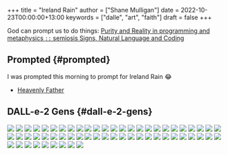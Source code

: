 +++
title = "Ireland Rain"
author = ["Shane Mulligan"]
date = 2022-10-23T00:00:00+13:00
keywords = ["dalle", "art", "faith"]
draft = false
+++

God can prompt us to do things:
[Purity and Reality in programming and metaphysics `::` semiosis   Signs, Natural Language and Coding](https://semiosis.github.io/philosophy/purity-and-reality/)


## Prompted {#prompted}

I was prompted this morning to prompt for Ireland Rain 😂

-   [Heavenly Father](https://pneumatology.github.io/p/heavenly-father/)


## DALL-e-2 Gens {#dall-e-2-gens}

![](https://github.com/frottage/dall-e-2-generations/raw/master/ireland-rain/DALL%C2%B7E%202022-10-23%2012.18.07%20-%20ireland%20rain.jpg)
![](https://github.com/frottage/dall-e-2-generations/raw/master/ireland-rain/DALL%C2%B7E%202022-10-23%2012.18.12%20-%20ireland%20rain.jpg)
![](https://github.com/frottage/dall-e-2-generations/raw/master/ireland-rain/DALL%C2%B7E%202022-10-23%2012.18.17%20-%20ireland%20rain.jpg)
![](https://github.com/frottage/dall-e-2-generations/raw/master/ireland-rain/DALL%C2%B7E%202022-10-23%2012.18.22%20-%20ireland%20rain.jpg)
![](https://github.com/frottage/dall-e-2-generations/raw/master/ireland-rain/DALL%C2%B7E%202022-10-23%2012.18.36%20-%20ireland%20rain.jpg)
![](https://github.com/frottage/dall-e-2-generations/raw/master/ireland-rain/DALL%C2%B7E%202022-10-23%2012.18.39%20-%20ireland%20rain.jpg)
![](https://github.com/frottage/dall-e-2-generations/raw/master/ireland-rain/DALL%C2%B7E%202022-10-23%2012.18.43%20-%20ireland%20rain.jpg)
![](https://github.com/frottage/dall-e-2-generations/raw/master/ireland-rain/DALL%C2%B7E%202022-10-23%2012.18.46%20-%20ireland%20rain.jpg)
![](https://github.com/frottage/dall-e-2-generations/raw/master/ireland-rain/DALL%C2%B7E%202022-10-23%2012.18.59%20-%20ireland%20rain.jpg)
![](https://github.com/frottage/dall-e-2-generations/raw/master/ireland-rain/DALL%C2%B7E%202022-10-23%2012.19.02%20-%20ireland%20rain.jpg)
![](https://github.com/frottage/dall-e-2-generations/raw/master/ireland-rain/DALL%C2%B7E%202022-10-23%2012.19.09%20-%20ireland%20rain.jpg)
![](https://github.com/frottage/dall-e-2-generations/raw/master/ireland-rain/DALL%C2%B7E%202022-10-23%2012.19.29%20-%20ireland%20rain.%20pencil%20and%20watercolour..jpg)
![](https://github.com/frottage/dall-e-2-generations/raw/master/ireland-rain/DALL%C2%B7E%202022-10-23%2012.19.33%20-%20ireland%20rain.%20pencil%20and%20watercolour..jpg)
![](https://github.com/frottage/dall-e-2-generations/raw/master/ireland-rain/DALL%C2%B7E%202022-10-23%2012.19.36%20-%20ireland%20rain.%20pencil%20and%20watercolour..jpg)
![](https://github.com/frottage/dall-e-2-generations/raw/master/ireland-rain/DALL%C2%B7E%202022-10-23%2012.19.40%20-%20ireland%20rain.%20pencil%20and%20watercolour..jpg)
![](https://github.com/frottage/dall-e-2-generations/raw/master/ireland-rain/DALL%C2%B7E%202022-10-23%2012.19.53%20-%20ireland%20rain.%20pencil%20and%20watercolour..jpg)
![](https://github.com/frottage/dall-e-2-generations/raw/master/ireland-rain/DALL%C2%B7E%202022-10-23%2012.19.56%20-%20ireland%20rain.%20pencil%20and%20watercolour..jpg)
![](https://github.com/frottage/dall-e-2-generations/raw/master/ireland-rain/DALL%C2%B7E%202022-10-23%2012.19.59%20-%20ireland%20rain.%20pencil%20and%20watercolour..jpg)
![](https://github.com/frottage/dall-e-2-generations/raw/master/ireland-rain/DALL%C2%B7E%202022-10-23%2012.20.02%20-%20ireland%20rain.%20pencil%20and%20watercolour..jpg)
![](https://github.com/frottage/dall-e-2-generations/raw/master/ireland-rain/DALL%C2%B7E%202022-10-23%2012.20.15%20-%20ireland%20rain.%20pencil%20and%20watercolour..jpg)
![](https://github.com/frottage/dall-e-2-generations/raw/master/ireland-rain/DALL%C2%B7E%202022-10-23%2012.20.18%20-%20ireland%20rain.%20pencil%20and%20watercolour..jpg)
![](https://github.com/frottage/dall-e-2-generations/raw/master/ireland-rain/DALL%C2%B7E%202022-10-23%2012.20.21%20-%20ireland%20rain.%20pencil%20and%20watercolour..jpg)
![](https://github.com/frottage/dall-e-2-generations/raw/master/ireland-rain/DALL%C2%B7E%202022-10-23%2012.20.25%20-%20ireland%20rain.%20pencil%20and%20watercolour..jpg)
![](https://github.com/frottage/dall-e-2-generations/raw/master/ireland-rain/DALL%C2%B7E%202022-10-23%2012.20.38%20-%20ireland%20rain.%20pencil%20and%20watercolour..jpg)
![](https://github.com/frottage/dall-e-2-generations/raw/master/ireland-rain/DALL%C2%B7E%202022-10-23%2012.20.40%20-%20ireland%20rain.%20pencil%20and%20watercolour..jpg)
![](https://github.com/frottage/dall-e-2-generations/raw/master/ireland-rain/DALL%C2%B7E%202022-10-23%2012.20.44%20-%20ireland%20rain.%20pencil%20and%20watercolour..jpg)
![](https://github.com/frottage/dall-e-2-generations/raw/master/ireland-rain/DALL%C2%B7E%202022-10-23%2012.20.47%20-%20ireland%20rain.%20pencil%20and%20watercolour..jpg)
![](https://github.com/frottage/dall-e-2-generations/raw/master/ireland-rain/DALL%C2%B7E%202022-10-23%2012.21.07%20-%20ireland%20rain.%20pencil%20and%20watercolour..jpg)
![](https://github.com/frottage/dall-e-2-generations/raw/master/ireland-rain/DALL%C2%B7E%202022-10-23%2012.21.11%20-%20ireland%20rain.%20pencil%20and%20watercolour..jpg)
![](https://github.com/frottage/dall-e-2-generations/raw/master/ireland-rain/DALL%C2%B7E%202022-10-23%2012.21.15%20-%20ireland%20rain.%20pencil%20and%20watercolour..jpg)
![](https://github.com/frottage/dall-e-2-generations/raw/master/ireland-rain/DALL%C2%B7E%202022-10-23%2012.21.19%20-%20ireland%20rain.%20pencil%20and%20watercolour..jpg)
![](https://github.com/frottage/dall-e-2-generations/raw/master/ireland-rain/DALL%C2%B7E%202022-10-23%2012.21.57%20-%20ireland%20rain.%20painting%20in%20a%20gallery.jpg)
![](https://github.com/frottage/dall-e-2-generations/raw/master/ireland-rain/DALL%C2%B7E%202022-10-23%2012.22.03%20-%20ireland%20rain.%20painting%20in%20a%20gallery.jpg)
![](https://github.com/frottage/dall-e-2-generations/raw/master/ireland-rain/DALL%C2%B7E%202022-10-23%2012.22.06%20-%20ireland%20rain.%20painting%20in%20a%20gallery.jpg)
![](https://github.com/frottage/dall-e-2-generations/raw/master/ireland-rain/DALL%C2%B7E%202022-10-23%2012.22.10%20-%20ireland%20rain.%20painting%20in%20a%20gallery.jpg)
![](https://github.com/frottage/dall-e-2-generations/raw/master/ireland-rain/DALL%C2%B7E%202022-10-23%2012.22.24%20-%20ireland%20rain.%20painting%20in%20a%20gallery.jpg)
![](https://github.com/frottage/dall-e-2-generations/raw/master/ireland-rain/DALL%C2%B7E%202022-10-23%2012.22.28%20-%20ireland%20rain.%20painting%20in%20a%20gallery.jpg)
![](https://github.com/frottage/dall-e-2-generations/raw/master/ireland-rain/DALL%C2%B7E%202022-10-23%2012.22.31%20-%20ireland%20rain.%20painting%20in%20a%20gallery.jpg)
![](https://github.com/frottage/dall-e-2-generations/raw/master/ireland-rain/DALL%C2%B7E%202022-10-23%2012.22.36%20-%20ireland%20rain.%20painting%20in%20a%20gallery.jpg)
![](https://github.com/frottage/dall-e-2-generations/raw/master/ireland-rain/DALL%C2%B7E%202022-10-23%2012.22.49%20-%20ireland%20rain.%20painting%20in%20a%20gallery.jpg)
![](https://github.com/frottage/dall-e-2-generations/raw/master/ireland-rain/DALL%C2%B7E%202022-10-23%2012.22.53%20-%20ireland%20rain.%20painting%20in%20a%20gallery.jpg)
![](https://github.com/frottage/dall-e-2-generations/raw/master/ireland-rain/DALL%C2%B7E%202022-10-23%2012.22.56%20-%20ireland%20rain.%20painting%20in%20a%20gallery.jpg)
![](https://github.com/frottage/dall-e-2-generations/raw/master/ireland-rain/DALL%C2%B7E%202022-10-23%2012.22.59%20-%20ireland%20rain.%20painting%20in%20a%20gallery.jpg)
![](https://github.com/frottage/dall-e-2-generations/raw/master/ireland-rain/DALL%C2%B7E%202022-10-23%2012.23.13%20-%20ireland%20rain.%20painting%20in%20a%20gallery.jpg)
![](https://github.com/frottage/dall-e-2-generations/raw/master/ireland-rain/DALL%C2%B7E%202022-10-23%2012.23.16%20-%20ireland%20rain.%20painting%20in%20a%20gallery.jpg)
![](https://github.com/frottage/dall-e-2-generations/raw/master/ireland-rain/DALL%C2%B7E%202022-10-23%2012.23.20%20-%20ireland%20rain.%20painting%20in%20a%20gallery.jpg)
![](https://github.com/frottage/dall-e-2-generations/raw/master/ireland-rain/DALL%C2%B7E%202022-10-23%2012.23.24%20-%20ireland%20rain.%20painting%20in%20a%20gallery.jpg)
![](https://github.com/frottage/dall-e-2-generations/raw/master/ireland-rain/DALL%C2%B7E%202022-10-23%2012.23.38%20-%20ireland%20rain.%20painting%20in%20a%20gallery.jpg)
![](https://github.com/frottage/dall-e-2-generations/raw/master/ireland-rain/DALL%C2%B7E%202022-10-23%2012.23.41%20-%20ireland%20rain.%20painting%20in%20a%20gallery.jpg)
![](https://github.com/frottage/dall-e-2-generations/raw/master/ireland-rain/DALL%C2%B7E%202022-10-23%2012.23.44%20-%20ireland%20rain.%20painting%20in%20a%20gallery.jpg)
![](https://github.com/frottage/dall-e-2-generations/raw/master/ireland-rain/DALL%C2%B7E%202022-10-23%2012.23.47%20-%20ireland%20rain.%20painting%20in%20a%20gallery.jpg)
![](https://github.com/frottage/dall-e-2-generations/raw/master/ireland-rain/DALL%C2%B7E%202022-10-23%2012.24.01%20-%20ireland%20rain.%20painting%20in%20a%20gallery.jpg)
![](https://github.com/frottage/dall-e-2-generations/raw/master/ireland-rain/DALL%C2%B7E%202022-10-23%2012.24.04%20-%20ireland%20rain.%20painting%20in%20a%20gallery.jpg)
![](https://github.com/frottage/dall-e-2-generations/raw/master/ireland-rain/DALL%C2%B7E%202022-10-23%2012.24.07%20-%20ireland%20rain.%20painting%20in%20a%20gallery.jpg)
![](https://github.com/frottage/dall-e-2-generations/raw/master/ireland-rain/DALL%C2%B7E%202022-10-23%2012.24.13%20-%20ireland%20rain.%20painting%20in%20a%20gallery.jpg)
![](https://github.com/frottage/dall-e-2-generations/raw/master/ireland-rain/DALL%C2%B7E%202022-10-23%2012.24.27%20-%20ireland%20rain.%20painting%20in%20a%20gallery.jpg)
![](https://github.com/frottage/dall-e-2-generations/raw/master/ireland-rain/DALL%C2%B7E%202022-10-23%2012.24.31%20-%20ireland%20rain.%20painting%20in%20a%20gallery.jpg)
![](https://github.com/frottage/dall-e-2-generations/raw/master/ireland-rain/DALL%C2%B7E%202022-10-23%2012.24.34%20-%20ireland%20rain.%20painting%20in%20a%20gallery.jpg)
![](https://github.com/frottage/dall-e-2-generations/raw/master/ireland-rain/DALL%C2%B7E%202022-10-23%2012.24.39%20-%20ireland%20rain.%20painting%20in%20a%20gallery.jpg)